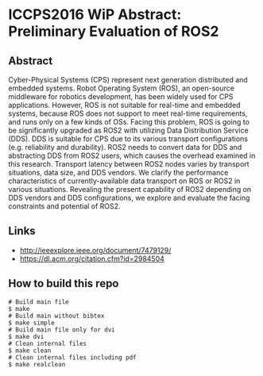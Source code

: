# ICCPS2016 WiP Abstract: Preliminary Evaluation of ROS2

## Abstract
Cyber-Physical Systems (CPS) represent next generation distributed and embedded systems.
Robot Operating System (ROS), an open-source middleware for robotics development, has been widely used for CPS applications.
However, ROS is not suitable for real-time and embedded systems, because ROS does not support to meet real-time requirements, and runs only on a few kinds of OSs.
Facing this problem, ROS is going to be significantly upgraded as ROS2 with utilizing Data Distribution Service (DDS).
DDS is suitable for CPS due to its various transport configurations (e.g. reliability and durability).
ROS2 needs to convert data for DDS and abstracting DDS from ROS2 users, which causes the overhead examined in this research.
Transport latency between ROS2 nodes varies by transport situations, data size, and DDS vendors.
We clarify the performance characteristics of currently-available data transport on ROS or ROS2 in various situations.
Revealing the present capability of ROS2 depending on DDS vendors and DDS configurations, we explore and evaluate the facing constraints and potential of ROS2.

## Links
* http://ieeexplore.ieee.org/document/7479129/
* https://dl.acm.org/citation.cfm?id=2984504

## How to build this repo
```shell
# Build main file
$ make
# Build main without bibtex
$ make simple
# Build main file only for dvi
$ make dvi
# Clean internal files
$ make clean
# Clean internal files including pdf
$ make realclean
```
